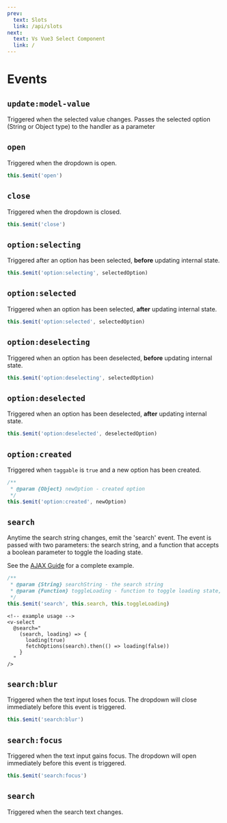 ```yaml
---
prev:
  text: Slots
  link: /api/slots
next:
  text: Vs Vue3 Select Component
  link: /
---
```

# Events

## `update:model-value`

Triggered when the selected value changes. Passes the selected option (String
or Object type) to the handler as a parameter

## `open`

Triggered when the dropdown is open.

```js
this.$emit('open')
```

## `close`

Triggered when the dropdown is closed.

```js
this.$emit('close')
```

## `option:selecting`

Triggered after an option has been selected, <strong>before</strong> updating
internal state.

```js
this.$emit('option:selecting', selectedOption)
```

## `option:selected`

Triggered when an option has been selected, <strong>after</strong> updating
internal state.

```js
this.$emit('option:selected', selectedOption)
```

## `option:deselecting`

Triggered when an option has been deselected, <strong>before</strong> updating
internal state.

```js
this.$emit('option:deselecting', selectedOption)
```

## `option:deselected`

Triggered when an option has been deselected, <strong>after</strong> updating
internal state.

```js
this.$emit('option:deselected', deselectedOption)
```

## `option:created`

Triggered when `taggable` is `true` and a new option has been created.

```js
/**
 * @param {Object} newOption - created option
 */
this.$emit('option:created', newOption)
```

## `search`

Anytime the search string changes, emit the 'search' event. The event is passed
with two parameters: the search string, and a function that accepts a boolean
parameter to toggle the loading state.

See the [AJAX Guide](../../use-cases/ajax) for a complete
example.

```js
/**
 * @param {String} searchString - the search string
 * @param {Function} toggleLoading - function to toggle loading state, accepts true or false boolean
 */
this.$emit('search', this.search, this.toggleLoading)
```

```vue
<!-- example usage -->
<v-select
  @search="
    (search, loading) => {
      loading(true)
      fetchOptions(search).then(() => loading(false))
    }
  "
/>
```

## `search:blur`

Triggered when the text input loses focus. The dropdown will close immediately
before this event is triggered.

```js
this.$emit('search:blur')
```

## `search:focus`

Triggered when the text input gains focus. The dropdown will open immediately
before this event is triggered.

```js
this.$emit('search:focus')
```

## `search`

Triggered when the search text changes.

